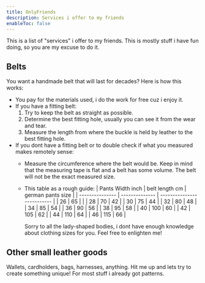 ```yaml
---
title: OnlyFriends
description: Services i offer to my friends
enableToc: false
---
```

This is a list of "services" i offer to my friends. This is mostly stuff i have fun doing, so you are my excuse to do it.

## Belts
You want a handmade belt that will last for decades? Here is how this works:
- You pay for the materials used, i do the work for free cuz i enjoy it.
- If you have a fitting belt:
  1. Try to keep the belt as straight as possible.
  2. Determine the best fitting hole, usually you can see it from the wear and tear.
  3. Measure the length from where the buckle is held by leather to the best fitting hole.
- If you dont have a fitting belt or to double check if what you measured makes remotely sense:
  - Measure the circumference where the belt would be. Keep in mind that the measuring tape is flat and a belt has some volume. The belt will not be the exact measured size.
  - This table as a rough guide:
    | Pants Width inch | belt length cm | german pants size  |
    | --------------- | -------------- | -------------------------- |
    | 26              | 65             |                            |
    | 28              | 70             | 42                         |
    | 30              | 75             | 44                         |
    | 32              | 80             | 48                         |
    | 34              | 85             | 54                         |
    | 36              | 90             | 56                         |
    | 38              | 95             | 58                         |
    | 40              | 100            | 60                         |
    | 42              | 105            | 62                         |
    | 44              | 110            | 64                         |
    | 46              | 115            | 66                         |

    Sorry to all the lady-shaped bodies, i dont have enough knowledge about clothing sizes for you. Feel free to enlighten me!  

## Other small leather goods
Wallets, cardholders, bags, harnesses, anything. Hit me up and lets try to create something unique! For most stuff i already got patterns.
